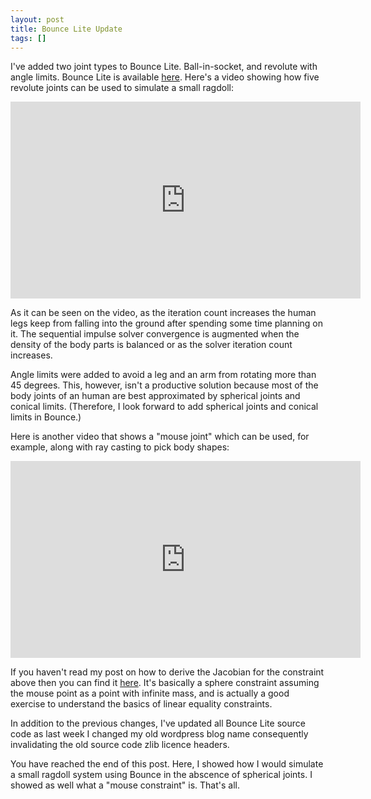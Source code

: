 ```yaml
---
layout: post
title: Bounce Lite Update
tags: []
---
```


I've added two joint types to Bounce Lite. Ball-in-socket, and revolute with angle limits. Bounce Lite is available [here](https://github.com/irlanrobson/Bounce).  Here's a video showing how five revolute joints can be used to simulate a small ragdoll:

<iframe width="560" height="315" src="https://www.youtube.com/embed/Xfu-hYiAhFk" frameborder="0" allow="accelerometer; autoplay; encrypted-media; gyroscope; picture-in-picture" allowfullscreen></iframe>

As it can be seen on the video, as the iteration count increases the human legs keep from falling into the ground after spending some time planning on it. The sequential impulse solver convergence is augmented when the density of the body parts is balanced or as the solver iteration count increases.

Angle limits were added to avoid a leg and an arm from rotating more than 45 degrees. This, however, isn't a productive solution because most of the body joints of an human are best approximated by spherical joints and conical limits. (Therefore, I look forward to add spherical joints and conical limits in Bounce.)

Here is another video that shows a "mouse joint" which can be used, for example, along with ray casting to pick body shapes:

<iframe width="560" height="315" src="https://www.youtube.com/embed/CX7ml-p-bx4" frameborder="0" allow="accelerometer; autoplay; encrypted-media; gyroscope; picture-in-picture" allowfullscreen></iframe>

If you haven't read my post on how to derive the Jacobian for the constraint above then you can find it [here](/2015/08/22/mouse-constraint-derivation.html). It's basically a sphere constraint assuming the mouse point as a point with infinite mass, and is actually a good exercise to understand the basics of linear equality constraints.

In addition to the previous changes, I've updated all Bounce Lite source code as last week I changed my old wordpress blog name consequently invalidating the old source code zlib licence headers.

You have reached the end of this post. Here, I showed how I would simulate a small ragdoll system using Bounce in the abscence of spherical joints. I showed as well what a "mouse constraint" is. That's all.